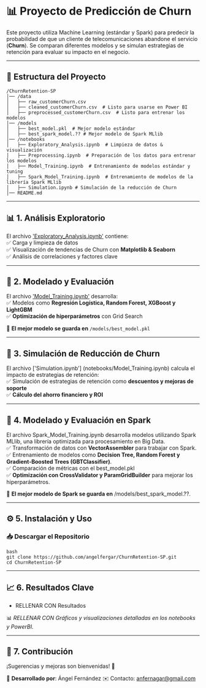 # 📊 Proyecto de Predicción de Churn

Este proyecto utiliza Machine Learning (estándar y Spark) para predecir la probabilidad de que un cliente de telecomunicaciones abandone el servicio (**Churn**). Se comparan diferentes modelos y se simulan estrategias de retención para evaluar su impacto en el negocio.

---

## 📌 **Estructura del Proyecto**

```
/ChurnRetention-SP
│── /data
│   ├── raw_customerChurn.csv
│   ├── cleaned_customerChurn.csv  # Listo para usarse en Power BI
│   ├── preprocessed_customerChurn.csv  # Listo para entrenar los modelos 
│── /models
│   ├── best_model.pkl  # Mejor modelo estándar
│   ├── best_spark_model.?? # Mejor modelo de Spark MLlib
│── /notebooks
│   ├── Exploratory_Analysis.ipynb  # Limpieza de datos & visualización
│   ├── Preprocessing.ipynb  # Preparación de los datos para entrenar los modelos
│   ├── Model_Training.ipynb  # Entrenamiento de modelos estándar y tuning
│   ├── Spark_Model_Training.ipynb  # Entrenamiento de modelos de la librería Spark MLlib
│   ├── Simulation.ipynb # Simulación de la reducción de Churn  
│── README.md
```

---

## 📊 **1. Análisis Exploratorio**
El archivo ['Exploratory_Analysis.ipynb'](notebooks/Exploratory_Analysis.ipynb) contiene:  
✅ Carga y limpieza de datos  
✅ Visualización de tendencias de Churn con **Matplotlib & Seaborn**  
✅ Análisis de correlaciones y factores clave 

---
 
## 🤖 **2. Modelado y Evaluación**
El archivo ['Model_Training.ipynb'](notebooks/Model_Training.ipynb) desarrolla:  
✅ Modelos como **Regresión Logística, Random Forest, XGBoost y LightGBM**  
✅ **Optimización de hiperparámetros** con Grid Search  

📌 **El mejor modelo se guarda en** `/models/best_model.pkl`

---

## 🎯 **3. Simulación de Reducción de Churn**
 
El archivo ['Simulation.ipynb']
(notebooks/Model_Training.ipynb) calcula el impacto de estrategias de retención:  
✅ Simulación de estrategias de retención como **descuentos y mejoras de soporte**  
✅ **Cálculo del ahorro financiero y ROI**

---

## 🤖 **4. Modelado y Evaluación en Spark**
El archivo Spark_Model_Training.ipynb desarrolla modelos utilizando Spark MLlib, una librería optimizada para procesamiento en Big Data.  
✅ Transformación de datos con **VectorAssembler** para trabajar con Spark.  
✅ Entrenamiento de modelos como **Decision Tree, Random Forest y Gradient-Boosted Trees (GBTClassifier)**.    
✅ Comparación de métricas con el best_model.pkl  
✅ **Optimización con CrossValidator y ParamGridBuilder** para mejorar los hiperparámetros.  

📌 **El mejor modelo de Spark se guarda en** /models/best_spark_model.??.

---

## ⚙️ **5. Instalación y Uso**
### 📥 **Descargar el Repositorio**
```
bash
git clone https://github.com/angelfergar/ChurnRetention-SP.git
cd ChurnRetention-SP
```

---

## 📈 **6. Resultados Clave**
* RELLENAR CON Resultados

📊 _RELLENAR CON Gráficos y visualizaciones detalladas en los notebooks y PowerBI._

---

## 🤝 **7. Contribución**
¡Sugerencias y mejoras son bienvenidas! 🚀

📌 **Desarrollado por**: Ángel Fernández
✉️ Contacto: anfernagar@gmail.com
